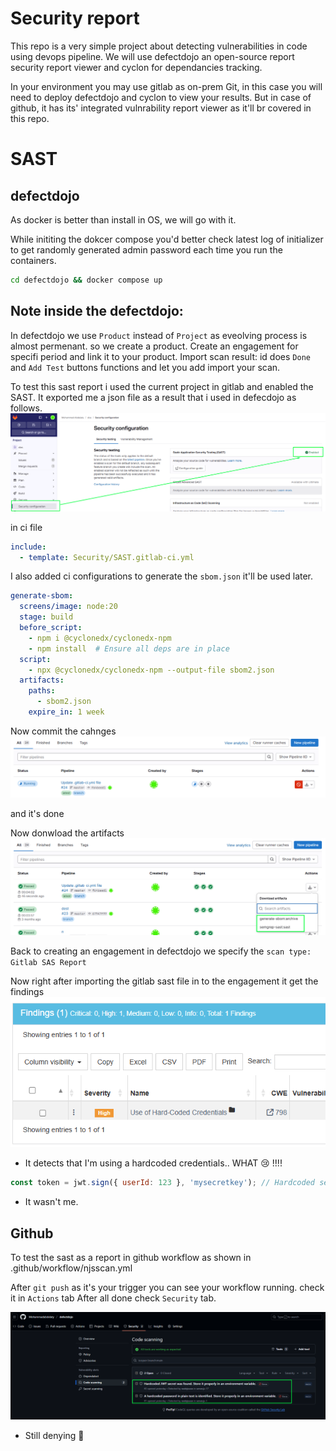 # Security report

This repo is a very simple project about detecting vulnerabilities in code using devops pipeline. 
We will use defectdojo an open-source report security report viewer and cyclon for dependancies tracking.

In your environment you may use gitlab as on-prem Git, in this case you will need to deploy defectdojo and cyclon to view your results.
But in case of github, it has its' integrated vulnrability report viewer as it'll br covered in this repo.  

# SAST

## defectdojo
As docker is better than install in OS, we will go with it.

While inititing the dokcer compose you'd better check latest log of initializer to get randomly generated admin password each time you run the containers.

```bash
cd defectdojo && docker compose up
```

## Note inside the defectdojo:
In defectdojo we use `Product` instead of `Project` as eveolving process is almost permenant. so we create a product.
Create an engagement for specifi period and link it to your product.
Import scan result: id does `Done` and `Add Test` buttons functions and let you add import your scan.

To test this sast report i used the current project in  gitlab and enabled the SAST. It exported me a json file as a result that i used in defecdojo as follows.
![alt text](screens/image.png)

in ci file
```yaml
include:
  - template: Security/SAST.gitlab-ci.yml
```
I also added ci configurations to generate the `sbom.json` it'll be used later.
```yaml
generate-sbom:
  screens/image: node:20
  stage: build
  before_script:
    - npm i @cyclonedx/cyclonedx-npm
    - npm install  # Ensure all deps are in place
  script:
    - npx @cyclonedx/cyclonedx-npm --output-file sbom2.json
  artifacts:
    paths:
      - sbom2.json
    expire_in: 1 week
```
Now commit the cahnges
![alt text](screens/image-1.png)

and it's done

Now donwload the artifacts
![alt text](screens/image-3.png)

Back to creating an engagement in defectdojo
we specify the `scan type: Gitlab SAS Report`

Now right after importing the gitlab sast file in to the engagement it get the findings
![alt text](screens/image-4.png)

* It detects that I'm using a hardcoded credentials.. WHAT 😢 !!!!
```js
const token = jwt.sign({ userId: 123 }, 'mysecretkey'); // Hardcoded secret
```
* It wasn't me.

## Github

To test the sast as a report in github workflow as shown in .github/workflow/njsscan.yml

After `git push` as it's your trigger you can see your workflow running. check it in `Actions` tab
After all done check `Security` tab.

![alt text](screens/image-5.png)
* Still denying 🤭


